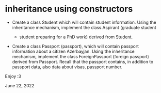 inheritance using constructors
==============================

-  Create a class Student which will contain
    student information. Using the inheritance mechanism,
    implement the class Aspirant (graduate student
    - student preparing for a PhD
    work) derived from Student.
    
-  Create a class Passport (passport), which will
    contain passport information about a citizen
    Azerbayjan. Using the inheritance mechanism, implement the class
    ForeignPassport (foreign passport) derived from Passport.
    Recall that the passport
    contains, in addition to passport data, also data
    about visas, passport number.

Enjoy :3

June 22, 2022
